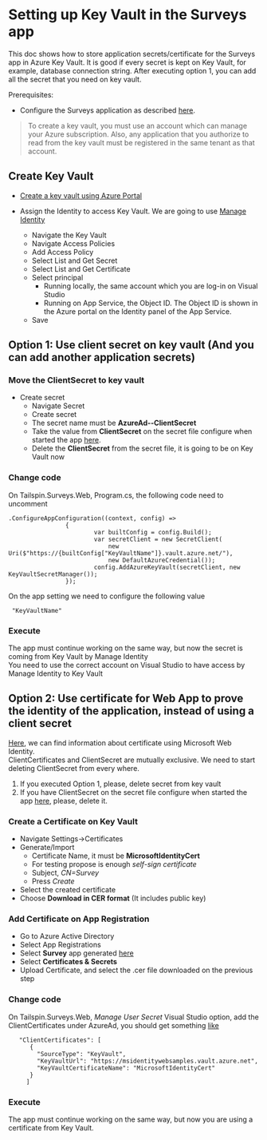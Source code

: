 # Setting up Key Vault in the Surveys app

This doc shows how to store application secrets/certificate for the Surveys app in Azure Key Vault.
It is good if every secret is kept on Key Vault, for example, database connection string. After executing option 1, you can add all the secret that you need on key vault.

Prerequisites:

- Configure the Surveys application as described [here](./get-started.md).

> To create a key vault, you must use an account which can manage your Azure subscription. Also, any application that you authorize to read from the key vault must be registered in the same tenant as that account.

## Create Key Vault

- [Create a key vault using Azure Portal](https://docs.microsoft.com/azure/key-vault/general/quick-create-portal#create-a-vault)

- Assign the Identity to access Key Vault. We are going to use [Manage Identity](https://docs.microsoft.com/en-us/aspnet/core/security/key-vault-configuration?view=aspnetcore-5.0#use-managed-identities-for-azure-resources)

  - Navigate the Key Vault
  - Navigate Access Policies
  - Add Access Policy
  - Select List and Get Secret
  - Select List and Get Certificate
  - Select principal
    - Running locally, the same account which you are log-in on Visual Studio
    - Running on App Service, the Object ID. The Object ID is shown in the Azure portal on the Identity panel of the App Service.
  - Save

## Option 1: Use client secret on key vault (And you can add another application secrets)

### Move the ClientSecret to key vault

- Create secret
  - Navigate Secret
  - Create secret
  - The secret name must be **AzureAd--ClientSecret**
  - Take the value from **ClientSecret** on the secret file configure when started the app [here](./get-started.md).
  - Delete the **ClientSecret** from the secret file, it is going to be on Key Vault now

### Change code

On Tailspin.Surveys.Web, Program.cs, the following code need to uncomment

```dotnetcli
.ConfigureAppConfiguration((context, config) =>
                {
                        var builtConfig = config.Build();
                        var secretClient = new SecretClient(
                            new Uri($"https://{builtConfig["KeyVaultName"]}.vault.azure.net/"),
                            new DefaultAzureCredential());
                        config.AddAzureKeyVault(secretClient, new KeyVaultSecretManager());
                });
```

On the app setting we need to configure the following value

```dotnetcli
 "KeyVaultName"
```

### Execute

The app must continue working on the same way, but now the secret is coming from Key Vault by Manage Identity  
You need to use the correct account on Visual Studio to have access by Manage Identity to Key Vault

## Option 2: Use certificate for Web App to prove the identity of the application, instead of using a client secret

[Here](https://github.com/AzureAD/microsoft-identity-web/wiki/Using-certificates), we can find information about certificate using Microsoft Web Identity.  
ClientCertificates and ClientSecret are mutually exclusive. We need to start deleting ClientSecret from every where.

1. If you executed Option 1, please, delete secret from key vault
1. If you have ClientSecret on the secret file configure when started the app [here](./get-started.md), please, delete it.

### Create a Certificate on Key Vault

- Navigate Settings->Certificates
- Generate/Import
  - Certificate Name, it must be **MicrosoftIdentityCert**
  - For testing propose is enough _self-sign certificate_
  - Subject, _CN=Survey_
  - Press _Create_
- Select the created certificate
- Choose **Download in CER format** (It includes public key)

### Add Certificate on App Registration

- Go to Azure Active Directory
- Select App Registrations
- Select **Survey** app generated [here](./get-started.md)
- Select **Certificates & Secrets**
- Upload Certificate, and select the .cer file downloaded on the previous step

### Change code

On Tailspin.Surveys.Web,  _Manage User Secret_ Visual Studio option, add the ClientCertificates under AzureAd, you should get something [like](https://github.com/AzureAD/microsoft-identity-web/wiki/Certificates#describing-client-certificates-to-use-by-configuration) 

```dotnetcli
   "ClientCertificates": [
      {
        "SourceType": "KeyVault",
        "KeyVaultUrl": "https://msidentitywebsamples.vault.azure.net",
        "KeyVaultCertificateName": "MicrosoftIdentityCert"
      }
     ]
```
### Execute

The app must continue working on the same way, but now you are using a certificate from Key Vault.
